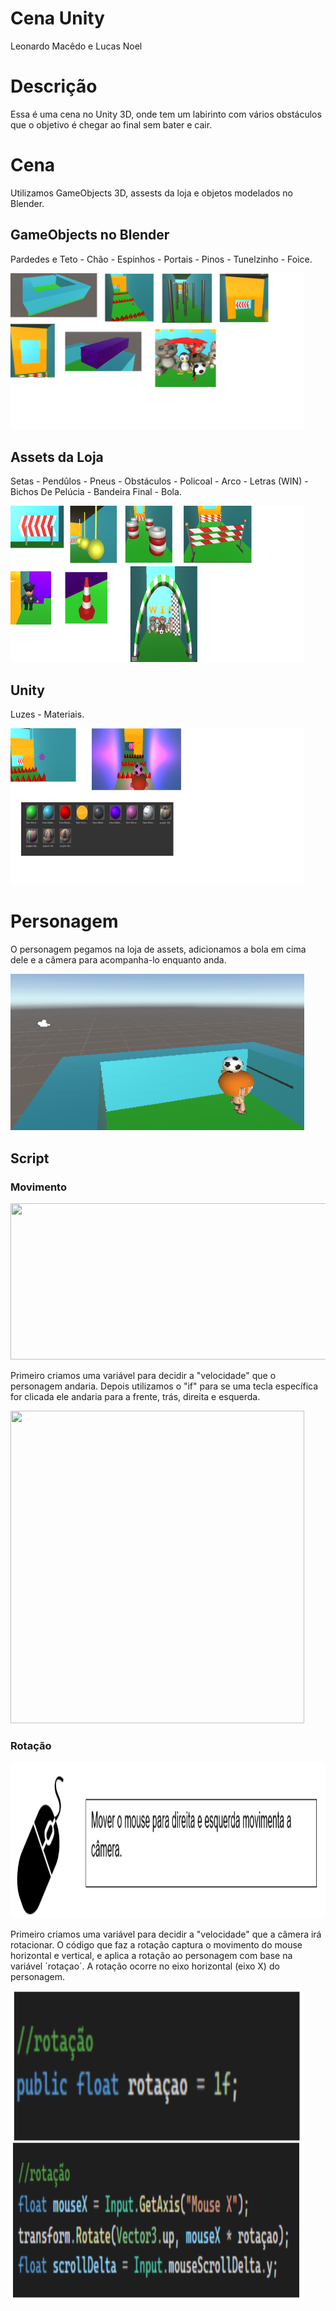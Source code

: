 # Cena Unity 
Leonardo Macêdo e Lucas Noel
# Descrição
Essa é uma cena no Unity 3D, onde tem um labirinto com vários obstáculos que o objetivo é chegar ao final sem bater e cair.
# Cena
Utilizamos GameObjects 3D, assests da loja e objetos modelados no Blender.

## GameObjects no Blender
 Pardedes e Teto - Chão - Espinhos - Portais - Pinos - Tunelzinho - Foice.
 
<img src = "img/blender.png" width = "470" height = "250">

## Assets da Loja
Setas - Pendûlos - Pneus - Obstáculos - Policoal - Arco - Letras (WIN) - Bichos De Pelúcia - Bandeira Final - Bola.

<img src = "img/loja.png" width = "470" height = "250">

## Unity
Luzes - Materiais.

<img src = "img/unity.png" width = "470" height = "250">

# Personagem
O personagem pegamos na loja de assets, adicionamos a bola em cima dele e a câmera para acompanha-lo enquanto anda.

<img src = "img/boneco.png" width = "470" height = "250">

## Script
### Movimento
<img src = "img/movimento.png" width = "650" height = "250">

Primeiro criamos uma variável para decidir a "velocidade" que o personagem andaria. Depois utilizamos o "if" para se uma tecla específica for clicada ele andaria para a frente, trás, direita e esquerda.

<img src = "img/movimento1.png" width = "470" height = "500">

### Rotação
<img src = "img/roracao.png" width = "650" height = "250">

Primeiro criamos uma variável para decidir a "velocidade" que a câmera irá rotacionar. O código que faz a rotação captura o movimento do mouse horizontal e vertical, e aplica a rotação ao personagem com base na variável ´rotaçao´. A rotação ocorre no eixo horizontal (eixo X) do personagem.

<img src = "img/rotacao1.png" width = "470" height = "500">

